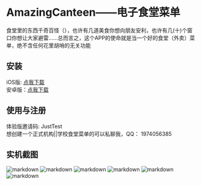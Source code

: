 # AmazingCanteen——电子食堂菜单
食堂里的东西千奇百怪（），也许有几道美食你想向朋友安利，也许有几(十)个窗口你想让大家避雷......总而言之，这个APP的使命就是当一个好的食堂（外卖）菜单，绝不含任何花里胡哨的无关功能

## 安装
iOS版: [点我下载](https://apps.apple.com/cn/app/amazingcanteen/id1640517634)    
安卓版：[点我下载](http://shrike.site/Download/AmazingCanteen.apk)

## 使用与注册
体验版邀请码: JustTest  
想创建一个正式机构||学校食堂菜单的可以私聊我，QQ： 1974056385

## 实机截图
![markdown](http://shrike.site/pic/AC_01.jpg "Pic1")
![markdown](http://shrike.site/pic/AC_02.jpg "Pic2")
![markdown](http://shrike.site/pic/AC_03.jpg "Pic3")
![markdown](http://shrike.site/pic/AC_04.jpg "Pic4")
![markdown](http://shrike.site/pic/AC_05.jpg "Pic5")
![markdown](http://shrike.site/pic/AC_06.jpg "Pic6")  

